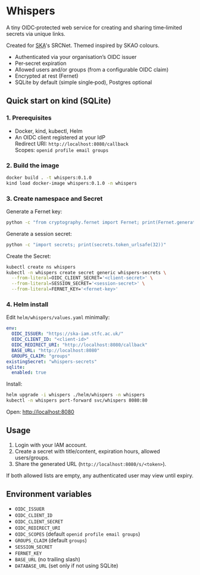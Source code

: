 # Whispers

A tiny OIDC‑protected web service for creating and sharing time‑limited secrets via unique links.

Created for [SKA](https://skao.int)'s SRCNet. Themed inspired by SKAO colours.

- Authenticated via your organisation’s OIDC issuer
- Per‑secret expiration
- Allowed users and/or groups (from a configurable OIDC claim)
- Encrypted at rest (Fernet)
- SQLite by default (simple single‑pod), Postgres optional

## Quick start on kind (SQLite)

### 1. Prerequisites

- Docker, kind, kubectl, Helm
- An OIDC client registered at your IdP  
  Redirect URI: `http://localhost:8080/callback`  
  Scopes: `openid profile email groups`

### 2. Build the image

```bash
docker build . -t whispers:0.1.0
kind load docker-image whispers:0.1.0 -n whispers
```

### 3. Create namespace and Secret

Generate a Fernet key:

```bash
python -c "from cryptography.fernet import Fernet; print(Fernet.generate_key().decode())"
```

Generate a session secret:

```bash
python -c "import secrets; print(secrets.token_urlsafe(32))"
```

Create the Secret:

```bash
kubectl create ns whispers
kubectl -n whispers create secret generic whispers-secrets \
  --from-literal=OIDC_CLIENT_SECRET='<client-secret>' \
  --from-literal=SESSION_SECRET='<session-secret>' \
  --from-literal=FERNET_KEY='<fernet-key>'
```

### 4. Helm install

Edit `helm/whispers/values.yaml` minimally:

```yaml
env:
  OIDC_ISSUER: "https://ska-iam.stfc.ac.uk/"
  OIDC_CLIENT_ID: "<client-id>"
  OIDC_REDIRECT_URI: "http://localhost:8080/callback"
  BASE_URL: "http://localhost:8080"
  GROUPS_CLAIM: "groups"
existingSecret: "whispers-secrets"
sqlite:
  enabled: true
```

Install:

```bash
helm upgrade -i whispers ./helm/whispers -n whispers
kubectl -n whispers port-forward svc/whispers 8080:80
```

Open: [http://localhost:8080](http://localhost:8080)

## Usage

1. Login with your IAM account.
2. Create a secret with title/content, expiration hours, allowed users/groups.
3. Share the generated URL (`http://localhost:8080/s/<token>`).

If both allowed lists are empty, any authenticated user may view until expiry.

## Environment variables

- `OIDC_ISSUER`
- `OIDC_CLIENT_ID`
- `OIDC_CLIENT_SECRET`
- `OIDC_REDIRECT_URI`
- `OIDC_SCOPES` (default `openid profile email groups`)
- `GROUPS_CLAIM` (default `groups`)
- `SESSION_SECRET`
- `FERNET_KEY`
- `BASE_URL` (no trailing slash)
- `DATABASE_URL` (set only if not using SQLite)

